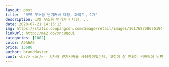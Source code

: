 ```yaml
---
layout: post 
title:  "코멧 무소음 변기커버 대형, 화이트, 1개" 
description: 코멧 무소음 변기커버 대형, ..
date: 2020-07-21 14:15:13 
img: https://static.coupangcdn.com/image/retail/images/161769758676194-2c5d6dfd-5b16-4b91-acba-06ae2a892c53.jpg 
linkUrl: http://me2.do/xnc8QqUi 
categories: [1002] 
color: A6A6A6 
price: 13680 
author: brandMaster 
cont: <br/> <br/> - U자형 변기커버를 사용중이었는데, 고정이 잘 안되는 커버탓에 남편이 흘려놓은 소변이 내 허벅지에 묻는것이 싫어서 변기커버 교체필요성을 느끼게됨.<br/><br/><br/> - 무소음이라는 점도 추천할만한 이유.<br/> 용변 후 물 내릴때 변기뚜껑 닫으려다가 갑자기 손에서 놓치면 엄청나게 시끄러운 소음이 발생하는데, 이 제품은 혹여 손에서 미끄러지더라도 소음 위험 없음.<br/><br/><br/> - 이 가격에 무소음, D자형, 변기손잡이, 길이조절까지 가능하다는!!<br/><br/> - 이사했는데, 변기커버가 변기틀에비해 작고 얇아서 볼 일 보기위해 앉았을때 더러운 변기테두리에 살갗이 닿는것이 싫어서 구매함.<br/><br/><br/> - 작은변기, 큰변기 모두 사용가능하도록 길이조정 가능한부분, 간단한 설치방법, 변기커버 손잡이(플라스틱으로 사용 용이함 <br/> - 이전에는 테잎 부착형 썼었는데, 물로 변기청소할때마다 물 먹어서 곰팡이 번식으로 주기적 교체 필요했었음.<br/> 하지만 이 제품은 분리해서 세척용이하고, 위치조정 쉽고, 관리편함) 좋은점들을 갖추고있음.<br/> 변기커버도 따로 사려고하면 추가비용드는데, 이 제품은 풀세트에 비용도 저렴해서 합리적이라고 생각함.<br/><br/><br/> - 집에 설치된 변기 사이즈가 대형특대형 사이즈로 크기가 커서 이를 커버할 수 있는 변기커버가 필요했는데 사이즈 들어맞음.<br/><br/><br/> - 첨부한 동영상에서는 남자들 소변볼때 커버 올리는영상이고, 변기 뚜껑만 닫을때도 무소음에 천천히 닫힘.<br/><br/>1.<br/> 구매이유<br/>2.<br/> 상품특성<br/>20분이 안걸렸어여^^  부속품도 잘 맞네요<br/>3.<br/> 추천여부<br/>그냥 조이는 끼는방식이아니라 옆으로 밀어서 끼우는 방식이다보니<br/>기존에 쓰던 변기커버는 무심코 뚜껑을 닫을때 소음때문에 깜짜감짝 놀랐는데 무소음으로 바꾸니 소음걱정없어서 너무 조아요^^<br/>기존에 집에잇던 변기커버보다 미세하게 큰듯한느낌이 있었지만 사이즈를 두가지 조절가능하고 고정핀으로 고정하다보니,<br/>나사로 고정할 부분부터 변기끝까지(가장 긴 길이) 세로길이가 49cm, 가장 넓은 가로직경 37<br/> -38cm인 변기에 잘 맞음.<br/><br/> 
---
```

 